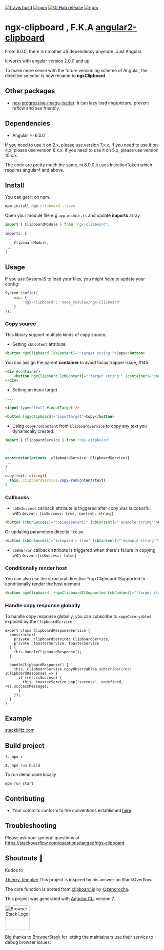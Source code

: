 [![travis build](https://img.shields.io/travis/maxisam/ngx-clipboard.svg?style=flat-square)](https://travis-ci.org/maxisam/ngx-clipboard)
[![npm](https://img.shields.io/npm/dt/ngx-clipboard.svg?style=flat-square)](https://www.npmjs.com/package/ngx-clipboard)
[![GitHub release](https://img.shields.io/github/release/maxisam/ngx-clipboard.svg?style=flat-square)](https://github.com/maxisam/ngx-clipboard/releases)
[![npm](https://img.shields.io/npm/l/ngx-clipboard.svg?style=flat-square)]()

# ngx-clipboard , F.K.A [angular2-clipboard](https://www.npmjs.com/package/angular2-clipboard)

From 6.0.0, there is no other JS dependency anymore. Just Angular.

It works with angular version 2.0.0 and up

To make more sense with the future versioning scheme of Angular, the directive selector is now rename to **ngxClipboard**

## Other packages

-   [ngx-progressive-image-loader](https://github.com/maxisam/ngx-progressive-image-loader): it can lazy load img/picture, prevent reflow and seo friendly.

## Dependencies

-   Angular >=6.0.0

If you need to use it on 2.x, please use version 7.x.x.
If you need to use it on 4.x, please use version 8.x.x.
If you need to use it on 5.x, please use version 10.x.x.

The code are pretty much the same, in 8.0.0 it uses InjectionToken which requires angular4 and above.

## Install

You can get it on npm.

```bat
npm install ngx-clipboard --save
```

Open your module file e.g `app.module.ts` and update **imports** array

```ts
import { ClipboardModule } from 'ngx-clipboard';
...
imports: [
...
    ClipboardModule,
...
]
```

## Usage

If you use SystemJS to load your files, you might have to update your config:

```js
System.config({
    map: {
        'ngx-clipboard': 'node_modules/ngx-clipboard'
    }
});
```

### Copy source

This library support multiple kinds of copy source.

-   Setting `cbContent` attribute

```html
<button ngxClipboard [cbContent]="'target string'">Copy</button>
```

You can assign the parent **container** to avoid focus trapper issue, #145

```html
<div #container>
    <button ngxClipboard [cbContent]="'target string'" [container]="container">Copy</button>
</div>
```

-   Setting an input target

```html
....

<input type="text" #inputTarget />

<button [ngxClipboard]="inputTarget">Copy</button>
```

-   Using `copyFromContent` from `ClipboardService` to copy any text you dynamically created.

```ts
import { ClipboardService } from 'ngx-clipboard'

...

constructor(private _clipboardService: ClipboardService){
...
}

copy(text: string){
  this._clipboardService.copyFromContent(text)
}
```

### Callbacks

-   `cbOnSuccess` callback attribute is triggered after copy was successful with `$event: {isSuccess: true, content: string}`

```html
<button (cbOnSuccess)="copied($event)" [cbContent]="'example string'">Copied</button>
```

Or updating parameters directly like so

```html
<button (cbOnSuccess)="isCopied = true" [cbContent]="'example string'">Copied</button>
```

-   `cbOnError` callback attribute is triggered when there's failure in copying with `$event:{isSuccess: false}`

### Conditionally render host

You can also use the structural directive *ngxClipboardIfSupported to conditionally render the host element

```html
<button ngxClipboard  *ngxClipboardIfSupported [cbContent]="'target string'" (cbOnSuccess)="isCopied = true">Copy</button>
```

### Handle copy response globally
To handle copy response globally, you can subscribe to `copyObservable$` exposed by the `ClipboardService`

```
export class ClipboardResponseService {
  constructor(
    private _clipboardService: ClipboardService,
    private _toasterService: ToasterService
  ) {
    this.handleClipboardResponse();
  }
  
  handleClipboardResponse() {
    this._clipboardService.copyObservable$.subscribe((res: IClipboardResponse) => {
      if (res.isSuccess) {
        this._toasterService.pop('success', undefined, res.successMessage);
      }
    });
  }
}
```


## Example

[stackblitz.com](https://stackblitz.com/github/maxisam/ngx-clipboard)

## Build project

```
1. npm i

2. npm run build
```

To run demo code locally

`npm run start`

## Contributing

-   Your commits conform to the conventions established [here](https://github.com/conventional-changelog/conventional-changelog-angular/blob/master/convention.md)

## Troubleshooting

Please ask your general questions at https://stackoverflow.com/questions/tagged/ngx-clipboard

## Shoutouts 🙏

Kudos to

[Thierry Templier](http://stackoverflow.com/a/36330518/667767) This project is inspired by his answer on StackOverflow.

The core function is ported from [clipboard.js](http://zenorocha.github.io/clipboard.js/) by [@zenorocha](https://twitter.com/zenorocha).

This project was generated with [Angular CLI](https://github.com/angular/angular-cli) version 7.

<img src="https://www.browserstack.com/images/layout/browserstack-logo-600x315.png" height="80" title="BrowserStack Logo" alt="BrowserStack Logo" />

Big thanks to [BrowserStack](https://www.browserstack.com) for letting the maintainers use their service to debug browser issues.
